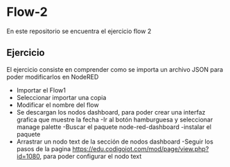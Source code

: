 # Flow-2
En este repositorio se encuentra el ejercicio flow 2

## Ejercicio 
El ejercicio consiste en comprender como se importa un archivo JSON para poder modificarlos en NodeRED
- Importar el Flow1
- Seleccionar importar una copia
- Modificar el nombre del flow
- Se descargan los nodos dashboard, para poder crear una interfaz grafica que muestre la fecha
    -Ir al botón hamburguesa y seleccionar manage palette
    -Buscar el paquete node-red-dashboard
    -instalar el paquete
- Arrastrar un nodo text de la sección de nodos dashboard
-Seguir los pasos de la pagina https://edu.codigoiot.com/mod/page/view.php?id=1080, para poder configurar el nodo text